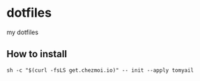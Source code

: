 # dotfiles
my dotfiles

## How to install

`sh -c "$(curl -fsLS get.chezmoi.io)" -- init --apply tomyail`
